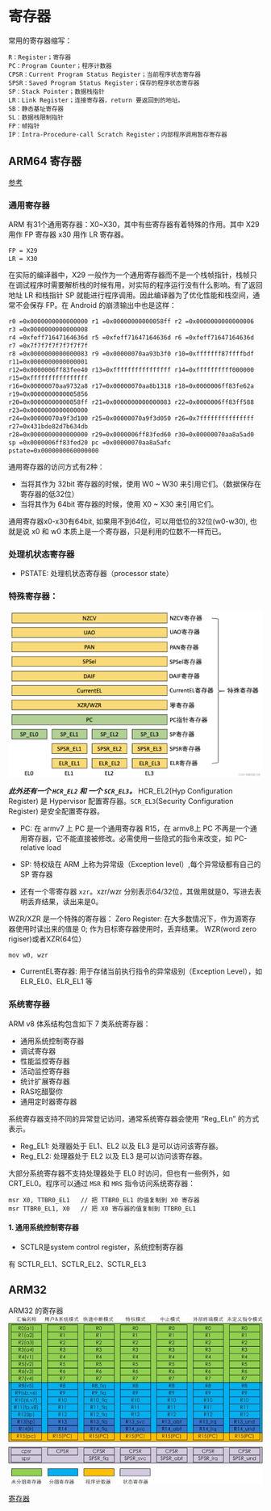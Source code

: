 # 寄存器

常用的寄存器缩写：
```
R：Register；寄存器
PC：Program Counter；程序计数器
CPSR：Current Program Status Register；当前程序状态寄存器
SPSR：Saved Program Status Register；保存的程序状态寄存器
SP：Stack Pointer；数据栈指针
LR：Link Register；连接寄存器，return 要返回到的地址。
SB：静态基址寄存器
SL：数据栈限制指针
FP：帧指针
IP：Intra-Procedure-call Scratch Register；内部程序调用暂存寄存器
```

## ARM64 寄存器
[参考](https://blog.csdn.net/lml435035844/article/details/135004077)

### 通用寄存器

ARM 有31个通用寄存器：X0~X30，其中有些寄存器有着特殊的作用。其中 X29 用作 FP 寄存器 x30 用作 LR 寄存器。

```
FP = X29
LR = X30
```
在实际的编译器中，X29 一般作为一个通用寄存器而不是一个栈帧指针，栈帧只在调试程序时需要解析栈的时候有用，对实际的程序运行没有什么影响。有了返回地址 LR 和栈指针 SP 就能进行程序调用。因此编译器为了优化性能和栈空间，通常不会保存 FP。在 Android 的崩溃输出中也是这样：

```
r0 =0x0000000000000000 r1 =0x00000000000058ff r2 =0x0000000000000006 r3 =0x0000000000000008
r4 =0xfeff71647164636d r5 =0xfeff71647164636d r6 =0xfeff71647164636d r7 =0x7f7f7f7f7f7f7f7f
r8 =0x0000000000000083 r9 =0x00000070aa93b3f0 r10=0xfffffff87ffffbdf r11=0x0000000000000001
r12=0x0000006ff83fee40 r13=0xffffffffffffffff r14=0xffffffffff000000 r15=0xffffffffffffffff
r16=0x00000070aa9732a8 r17=0x00000070aa8b1318 r18=0x0000006ff83fe62a r19=0x0000000000005856
r20=0x00000000000058ff r21=0x0000000000000083 r22=0x0000006ff83ff588 r23=0x0000000000000000
r24=0x00000070a9f3d100 r25=0x00000070a9f3d050 r26=0x7fffffffffffffff r27=0x431bde82d7b634db
r28=0x0000000000000000 r29=0x0000006ff83fed60 r30=0x00000070aa8a5ad0
sp =0x0000006ff83fed20 pc =0x00000070aa8a5afc pstate=0x0000000060000000
```

通用寄存器的访问方式有2种：

- 当将其作为 32bit 寄存器的时候，使用 W0 ~ W30 来引用它们。（数据保存在寄存器的低32位）
- 当将其作为 64bit 寄存器的时候，使用 X0 ~ X30 来引用它们。

通用寄存器x0-x30有64bit, 如果用不到64位，可以用低位的32位(w0-w30), 也就是说 x0 和 w0 本质上是一个寄存器，只是利用的位数不一样而已。

### 处理机状态寄存器

- PSTATE: 处理机状态寄存器（processor state）


### 特殊寄存器：

![特殊寄存器](register_img/special_register.png)

***此外还有一个 `HCR_EL2` 和 一个 `SCR_EL3`。*** HCR_EL2(Hyp Configuration Register) 是 Hypervisor 配置寄存器。`SCR_EL3`(Security Configuration Register) 是安全配置寄存器。

- PC: 在 armv7 上 PC 是一个通用寄存器 R15，在 armv8上 PC 不再是一个通用寄存器，它不能直接被修改。必需使用一些隐式的指令来改变，如 PC-relative load

- SP: 特权级在 ARM 上称为异常级（Exception level）,每个异常级都有自己的 SP 寄存器

- 还有一个零寄存器 `xzr`。xzr/wzr 分别表示64/32位，其做用就是0，写进去表明丢弃结果，读出来是0。

WZR/XZR 是一个特殊的寄存器：
Zero Register: 在大多数情况下，作为源寄存器使用时读出来的值是 0; 作为目标寄存器使用时，丢弃结果。 WZR(word zero rigiser)或者XZR(64位）

```assembly
mov	w0, wzr
``` 

- CurrentEL寄存器: 用于存储当前执行指令的异常级别（Exception Level），如 ELR_EL0、ELR_EL1 等


### 系统寄存器

ARM v8 体系结构包含如下 7 类系统寄存器：

- 通用系统控制寄存器
- 调试寄存器
- 性能监控寄存器
- 活动监控寄存器
- 统计扩展寄存器
- RAS吃醋娶你
- 通用定时器寄存器
  
系统寄存器支持不同的异常登记访问，通常系统寄存器会使用 “Reg_ELn” 的方式表示。
- Reg_EL1: 处理器处于 EL1、EL2 以及 EL3 是可以访问该寄存器。
- Reg_EL2: 处理器处于 EL2 以及 EL3 是可以访问该寄存器。

大部分系统寄存器不支持处理器处于 EL0 时访问，但也有一些例外，如 CRT_EL0。程序可以通过 `MSR` 和 `MRS` 指令访问系统寄存器：

```
msr X0, TTBR0_EL1   // 把 TTBR0_EL1 的值复制到 X0 寄存器
msr TTBR0_EL1, X0   // 把 X0 寄存器的值复制到 TTBR0_EL1 
```

#### 1. 通用系统控制寄存器 

- SCTLR是system control register，系统控制寄存器

有 SCTLR_EL1、SCTLR_EL2、SCTLR_EL3





## ARM32

ARM32 的寄存器
![ARM32 Register](images/register)



[寄存器](https://blog.csdn.net/weixin_42135087/article/details/111263720)